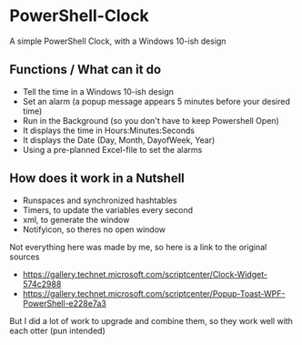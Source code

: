 # PowerShell-Clock
A simple PowerShell Clock, with a Windows 10-ish design

## Functions / What can it do
- Tell the time in a Windows 10-ish design
- Set an alarm (a popup message appears 5 minutes before your desired time)
- Run in the Background (so you don't have to keep Powershell Open)
- It displays the time in Hours:Minutes:Seconds
- It displays the Date (Day, Month, DayofWeek, Year)
- Using a pre-planned Excel-file to set the alarms

## How does it work in a Nutshell
- Runspaces and synchronized hashtables
- Timers, to update the variables every second
- xml, to generate the window
- Notifyicon, so theres no open window

Not everything here was made by me, so here is a link to the original sources
* https://gallery.technet.microsoft.com/scriptcenter/Clock-Widget-574c2988
* https://gallery.technet.microsoft.com/scriptcenter/Popup-Toast-WPF-PowerShell-e228e7a3

But I did a lot of work to upgrade and combine them, so they work well with each otter (pun intended)
